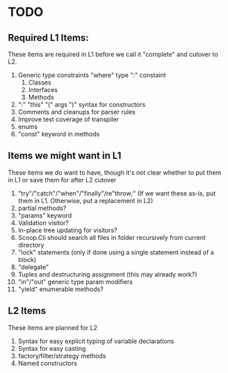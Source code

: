 ﻿# TODO

## Required L1 Items:

These items are required in L1 before we call it "complete" and cutover to L2.

1. Generic type constraints "where" type ":" constaint
   1. Classes
   1. Interfaces
   1. Methods
1. ":" "this" "(" args ")" syntax for constructors
1. Comments and cleanups for parser rules
1. Improve test coverage of transpiler
1. enums
1. "const" keyword in methods

## Items we might want in L1

These items we do want to have, though it's not clear whether to put them in L1
or save them for after L2 cutover

1. "try"/"catch"/"when"/"finally"/re"throw;" (If we want these as-is, put them in L1. Otherwise, put a replacement in L2)
1. partial methods?
1. "params" keyword
1. Validation visitor?
1. In-place tree updating for visitors?
1. Scoop.Cli should search all files in folder recursively from current directory
1. "lock" statements (only if done using a single statement instead of a block)
1. "delegate"
1. Tuples and destructuring assignment (this may already work?)
1. "in"/"out" generic type param modifiers
1. "yield" enumerable methods?

## L2 Items

These items are planned for L2

1. Syntax for easy explicit typing of variable declarations
1. Syntax for easy casting
1. factory/filter/strategy methods
1. Named constructors